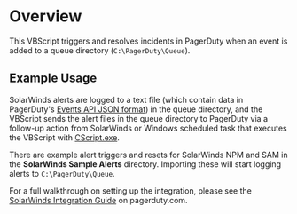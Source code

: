 # Overview
This VBScript triggers and resolves incidents in PagerDuty when an event is added to a queue directory (`C:\PagerDuty\Queue`).

## Example Usage
SolarWinds alerts are logged to a text file (which contain data in PagerDuty's [Events API JSON format](https://v2.developer.pagerduty.com/docs/events-api)) in the queue directory, and the VBScript sends the alert files in the queue directory to PagerDuty via a follow-up action from SolarWinds or Windows scheduled task that executes the VBScript with [CScript.exe](https://technet.microsoft.com/en-us/library/bb490887.aspx).

There are example alert triggers and resets for SolarWinds NPM and SAM in the **SolarWinds Sample Alerts** directory. Importing these will start logging alerts to `C:\PagerDuty\Queue`.

For a full walkthrough on setting up the integration, please see the [SolarWinds Integration Guide](https://www.pagerduty.com/docs/guides/solarwinds-integration-guide/) on pagerduty.com.
